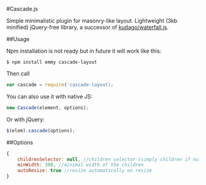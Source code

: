 #Cascade.js

Simple minimalistic plugin for masonry-like layout. Lightweight (3kb minified) jQuery-free library, a successor of [kudago/waterfall.js](https://github.com/kudago/waterfall).

##Usage

Npm installation is not ready but in future it will work like this:

`$ npm install emmy cascade-layout`

Then call

```js
var cascade = require('cascade-layout);
```

You can also use it with native JS:

```js
new Cascade(element, options);
```

Or with jQuery:

```js
$(elem).cascade(options);
```

##Options

```js
{
	childrenSelector: null, //children selector (simply children if null)
	minWidth: 300, //minimal width of the children
	autoResize: true //resize automatically on resize
}
```